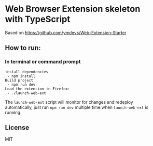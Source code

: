 # Web Browser Extension skeleton with TypeScript

Based on https://github.com/ymdevs/Web-Extension-Starter

## How to run:
### In terminal or command prompt

```
install dependencies
 - npm install
Build project
 - npm run dev
Load the extension in Firefox:
 - ./launch-web-ext
```

The `launch-web-ext` script will monitor for changes and redeploy automatically, 
just run `npm run dev` multiple time when `launch-web-ext` is running.  

## License

MIT
